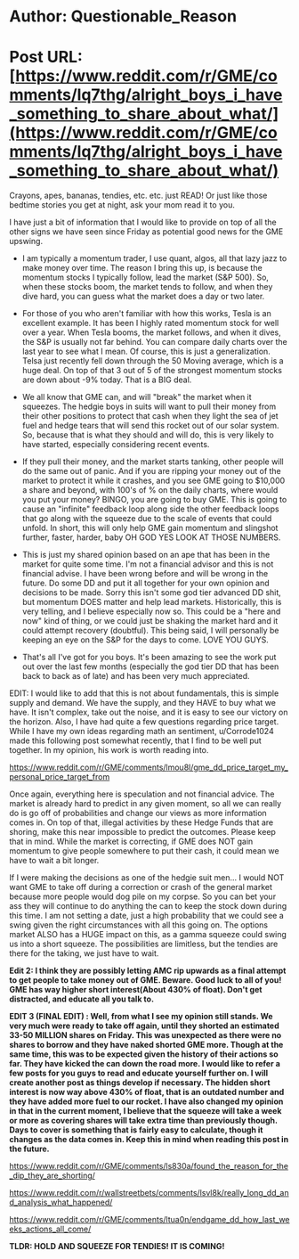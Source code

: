# Author: Questionable_Reason
# Post URL: [https://www.reddit.com/r/GME/comments/lq7thg/alright_boys_i_have_something_to_share_about_what/](https://www.reddit.com/r/GME/comments/lq7thg/alright_boys_i_have_something_to_share_about_what/)


Crayons, apes, bananas, tendies, etc. etc. just READ! Or just like those bedtime stories you get at night, ask your mom read it to you.

I have just a bit of information that I would like to provide on top of all the other signs we have seen since Friday as potential good news for the GME upswing.

* I am typically a momentum trader, I use quant, algos, all that lazy jazz to make money over time. The reason I bring this up, is because the momentum stocks I typically follow, lead the market (S&P 500). So, when these stocks boom, the market tends to follow, and when they dive hard, you can guess what the market does a day or two later.

* For those of you who aren't familiar with how this works, Tesla is an excellent example. It has been I highly rated momentum stock for well over a year. When Tesla booms, the market follows, and when it dives, the S&P is usually not far behind. You can compare daily charts over the last year to see what I mean. Of course, this is just a generalization. Telsa just recently fell down through the 50 Moving average, which is a huge deal. On top of that 3 out of 5 of the strongest momentum stocks are down about -9% today. That is a BIG deal.

* We all know that GME can, and will "break" the market when it squeezes. The hedgie boys in suits will want to pull their money from their other positions to protect that cash when they light the sea of jet fuel and hedge tears that will send this rocket out of our solar system. So, because that is what they should and will do, this is very likely to have started, especially considering recent events. 

* If they pull their money, and the market starts tanking, other people will do the same out of panic. And if you are ripping your money out of the market to protect it while it crashes, and you see GME going to $10,000 a share and beyond, with 100's of % on the daily charts, where would you put your money? BINGO, you are going to buy GME. This is going to cause an "infinite" feedback loop along side the other feedback loops that go along with the squeeze due to the scale of events that could unfold. In short, this will only help GME gain momentum and slingshot further, faster, harder, baby OH GOD YES LOOK AT THOSE NUMBERS.

* This is just my shared opinion based on an ape that has been in the market for quite some time. I'm not a financial advisor and this is not financial advise. I have been wrong before and will be wrong in the future. Do some DD and put it all together for your own opinion and decisions to be made. Sorry this isn't some god tier advanced DD shit, but momentum DOES matter and help lead markets. Historically, this is very telling, and I believe especially now so. This could be a "here and now" kind of thing, or we could just be shaking the market hard and it could attempt recovery (doubtful). This being said, I will personally be keeping an eye on the S&P for the days to come.
LOVE YOU GUYS. 
* That's all I've got for you boys. It's been amazing to see the work put out over the last few months (especially the god tier DD that has been back to back as of late) and has been very much appreciated. 

EDIT: I would like to add that this is not about fundamentals, this is simple supply and demand. We have the supply, and they HAVE to buy what we have. It isn't complex, take out the noise, and it is easy to see our victory on the horizon.
Also, I have had quite a few questions regarding price target. While I have my own ideas regarding math an sentiment, u/Corrode1024 made this following post somewhat recently, that I find to be well put together. In my opinion, his work is worth reading into.

https://www.reddit.com/r/GME/comments/lmou8l/gme_dd_price_target_my_personal_price_target_from

Once again, everything here is speculation and not financial advice. The market is already hard to predict in any given moment, so all we can really do is go off of probabilities and change our views as more information comes in. On top of that, illegal activities by these Hedge Funds that are shoring, make this near impossible to predict the outcomes. Please keep that in mind. While the market is correcting, if GME does NOT gain momentum to give people somewhere to put their cash, it could mean we have to wait a bit longer.

If I were making the decisions as one of the hedgie suit men... I would NOT want GME to take off during a correction or crash of the general market because more people would dog pile on my corpse. So you can bet your ass they will continue to do anything the can to keep the stock down during this time. I am not setting a date, just a high probability that we could see a swing given the right circumstances with all this going on. The options market ALSO has a HUGE impact on this, as a gamma squeeze could swing us into a short squeeze. The possibilities are limitless, but the tendies are there for the taking, we just have to wait.

**Edit 2: I think they are possibly letting AMC rip upwards as a final attempt to get people to take money out of GME. Beware. Good luck to all of you! GME has way higher short interest(About 430% of float). Don't get distracted, and educate all you talk to.**

**EDIT 3 (FINAL EDIT) : Well, from what I see my opinion still stands. We very much were ready to take off again, until they shorted an estimated 33-50 MILLION shares on Friday. This was unexpected as there were no shares to borrow and they have naked shorted GME more. Though at the same time, this was to be expected given the history of their actions so far. They have kicked the can down the road more. I would like to refer a few posts for you guys to read and educate yourself further on. I will create another post as things develop if necessary. The hidden short interest is now way above 430% of float, that is an outdated number and they have added more fuel to our rocket. I have also changed my opinion in that in the current moment, I believe that the squeeze will take a week or more as covering shares will take extra time than previously though. Days to cover is something that is fairly easy to calculate, though it changes as the data comes in. Keep this in mind when reading this post in the future.**

https://www.reddit.com/r/GME/comments/ls830a/found_the_reason_for_the_dip_they_are_shorting/

https://www.reddit.com/r/wallstreetbets/comments/lsvl8k/really_long_dd_and_analysis_what_happened/

https://www.reddit.com/r/GME/comments/ltua0n/endgame_dd_how_last_weeks_actions_all_come/

**TLDR: HOLD AND SQUEEZE FOR TENDIES! IT IS COMING!**